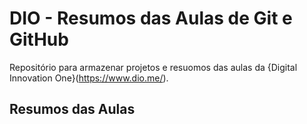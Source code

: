 # DIO - Resumos das Aulas de Git e GitHub

Repositório para armazenar projetos e resuomos das aulas da {Digital Innovation One}(https://www.dio.me/). 

## Resumos das Aulas






